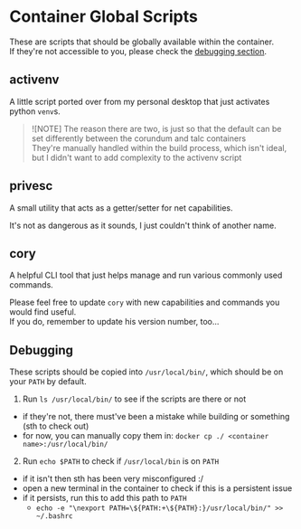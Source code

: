 # Container Global Scripts

These are scripts that should be globally available within the container.\
If they're not accessible to you, please check the [debugging section](#debugging).

## activenv

A little script ported over from my personal desktop that just activates python `venv`s.

>![NOTE]
>The reason there are two, is just so that the default can be set differently between the corundum and talc containers\
> They're manually handled within the build process, which isn't ideal, but I didn't want to add complexity to the activenv script

## privesc

A small utility that acts as a getter/setter for net capabilities.

It's not as dangerous as it sounds, I just couldn't think of another name.

## cory

A helpful CLI tool that just helps manage and run various commonly used commands.

Please feel free to update `cory` with new capabilities and commands you would find useful.\
If you do, remember to update his version number, too...

## Debugging

These scripts should be copied into `/usr/local/bin/`, which should be on your `PATH` by default.

1. Run `ls /usr/local/bin/` to see if the scripts are there or not
  - if they're not, there must've been a mistake while building or something (sth to check out)
  - for now, you can manually copy them in: `docker cp ./ <container name>:/usr/local/bin/`
2. Run `echo $PATH` to check if `/usr/local/bin` is on `PATH`
  - if it isn't then sth has been very misconfigured :/
  - open a new terminal in the container to check if this is a persistent issue
  - if it persists, run this to add this path to `PATH`
    - `echo -e "\nexport PATH=\${PATH:+\${PATH}:}/usr/local/bin/" >> ~/.bashrc`
